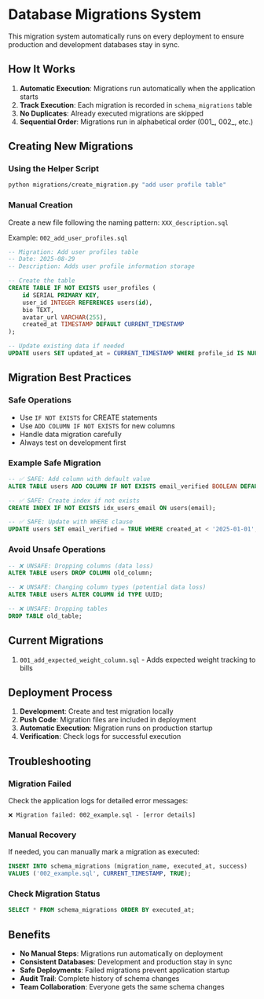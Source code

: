 # Database Migrations System

This migration system automatically runs on every deployment to ensure production and development databases stay in sync.

## How It Works

1. **Automatic Execution**: Migrations run automatically when the application starts
2. **Track Execution**: Each migration is recorded in `schema_migrations` table
3. **No Duplicates**: Already executed migrations are skipped
4. **Sequential Order**: Migrations run in alphabetical order (001_, 002_, etc.)

## Creating New Migrations

### Using the Helper Script
```bash
python migrations/create_migration.py "add user profile table"
```

### Manual Creation
Create a new file following the naming pattern: `XXX_description.sql`

Example: `002_add_user_profiles.sql`

```sql
-- Migration: Add user profiles table
-- Date: 2025-08-29
-- Description: Adds user profile information storage

-- Create the table
CREATE TABLE IF NOT EXISTS user_profiles (
    id SERIAL PRIMARY KEY,
    user_id INTEGER REFERENCES users(id),
    bio TEXT,
    avatar_url VARCHAR(255),
    created_at TIMESTAMP DEFAULT CURRENT_TIMESTAMP
);

-- Update existing data if needed
UPDATE users SET updated_at = CURRENT_TIMESTAMP WHERE profile_id IS NULL;
```

## Migration Best Practices

### Safe Operations
- Use `IF NOT EXISTS` for CREATE statements
- Use `ADD COLUMN IF NOT EXISTS` for new columns
- Handle data migration carefully
- Always test on development first

### Example Safe Migration
```sql
-- ✅ SAFE: Add column with default value
ALTER TABLE users ADD COLUMN IF NOT EXISTS email_verified BOOLEAN DEFAULT FALSE;

-- ✅ SAFE: Create index if not exists
CREATE INDEX IF NOT EXISTS idx_users_email ON users(email);

-- ✅ SAFE: Update with WHERE clause
UPDATE users SET email_verified = TRUE WHERE created_at < '2025-01-01';
```

### Avoid Unsafe Operations
```sql
-- ❌ UNSAFE: Dropping columns (data loss)
ALTER TABLE users DROP COLUMN old_column;

-- ❌ UNSAFE: Changing column types (potential data loss)
ALTER TABLE users ALTER COLUMN id TYPE UUID;

-- ❌ UNSAFE: Dropping tables
DROP TABLE old_table;
```

## Current Migrations

1. `001_add_expected_weight_column.sql` - Adds expected weight tracking to bills

## Deployment Process

1. **Development**: Create and test migration locally
2. **Push Code**: Migration files are included in deployment
3. **Automatic Execution**: Migration runs on production startup
4. **Verification**: Check logs for successful execution

## Troubleshooting

### Migration Failed
Check the application logs for detailed error messages:
```
❌ Migration failed: 002_example.sql - [error details]
```

### Manual Recovery
If needed, you can manually mark a migration as executed:
```sql
INSERT INTO schema_migrations (migration_name, executed_at, success)
VALUES ('002_example.sql', CURRENT_TIMESTAMP, TRUE);
```

### Check Migration Status
```sql
SELECT * FROM schema_migrations ORDER BY executed_at;
```

## Benefits

- **No Manual Steps**: Migrations run automatically on deployment
- **Consistent Databases**: Development and production stay in sync
- **Safe Deployments**: Failed migrations prevent application startup
- **Audit Trail**: Complete history of schema changes
- **Team Collaboration**: Everyone gets the same schema changes